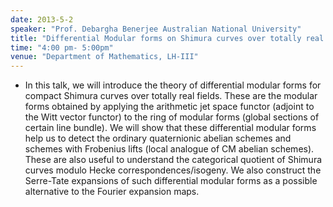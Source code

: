```yaml
---
date: 2013-5-2
speaker: "Prof. Debargha Benerjee Australian National University"
title: "Differential Modular forms on Shimura curves over totally real fields"
time: "4:00 pm- 5:00pm" 
venue: "Department of Mathematics, LH-III"
---
```

- In this talk, we will introduce the theory of differential modular forms for compact Shimura curves over totally real fields. These are the modular forms obtained by applying the arithmetic jet space functor (adjoint to the Witt vector functor) to the ring of modular forms (global sections of certain line bundle). We will show that these differential modular forms help us to detect the ordinary quaternionic abelian schemes and schemes with Frobenius lifts (local analogue of CM abelian schemes). These are also useful to understand the categorical quotient of Shimura curves modulo Hecke correspondences/isogeny. We also construct the Serre-Tate expansions of such differential modular forms as a possible alternative to the Fourier expansion maps.
